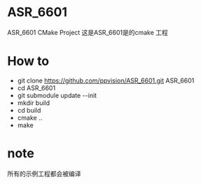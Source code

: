 # ASR_6601
ASR_6601 CMake Project
这是ASR_6601是的cmake 工程

# How to
- git clone https://github.com/ppvision/ASR_6601.git ASR_6601
- cd ASR_6601
- git submodule update --init
- mkdir build
- cd build
- cmake ..
- make
# note
所有的示例工程都会被编译
